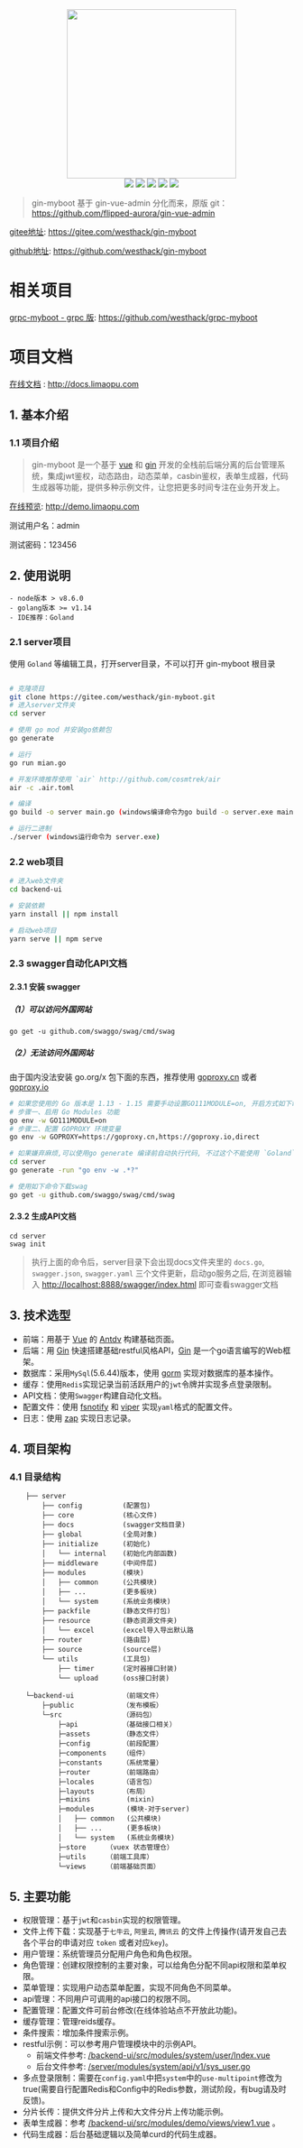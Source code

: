 
<div align=center>
<img src="./backend-ui/public/assets/logo.png" width=300" height="300" />
</div>
<div align=center>
<img src="https://img.shields.io/badge/golang-1.14-blue"/>
<img src="https://img.shields.io/badge/gin-1.6.3-lightBlue"/>
<img src="https://img.shields.io/badge/vue-2.6.10-brightgreen"/>
<img src="https://img.shields.io/badge/antdv-1.7.6-green"/>
<img src="https://img.shields.io/badge/gorm-1.20.7-red"/>
</div>


> gin-myboot 基于 gin-vue-admin 分化而来，原版 git：https://github.com/flipped-aurora/gin-vue-admin

[gitee地址](https://gitee.com/westhack/gin-myboot): https://gitee.com/westhack/gin-myboot

[github地址](https://github.com/westhack/gin-myboot): https://github.com/westhack/gin-myboot


# 相关项目
[grpc-myboot - grpc 版](https://github.com/westhack/grpc-myboot): https://github.com/westhack/grpc-myboot


# 项目文档
[在线文档](http://docs.limaopu.com) : http://docs.limaopu.com

## 1. 基本介绍

### 1.1 项目介绍

> gin-myboot 是一个基于 [vue](https://vuejs.org) 和 [gin](https://gin-gonic.com) 开发的全栈前后端分离的后台管理系统，集成jwt鉴权，动态路由，动态菜单，casbin鉴权，表单生成器，代码生成器等功能，提供多种示例文件，让您把更多时间专注在业务开发上。

[在线预览](http://demo.limaopu.com): http://demo.limaopu.com

测试用户名：admin

测试密码：123456

## 2. 使用说明

```
- node版本 > v8.6.0
- golang版本 >= v1.14
- IDE推荐：Goland
```

### 2.1 server项目

使用 `Goland` 等编辑工具，打开server目录，不可以打开 gin-myboot 根目录

```bash

# 克隆项目
git clone https://gitee.com/westhack/gin-myboot.git
# 进入server文件夹
cd server

# 使用 go mod 并安装go依赖包
go generate

# 运行
go run mian.go

# 开发环境推荐使用 `air` http://github.com/cosmtrek/air 
air -c .air.toml

# 编译 
go build -o server main.go (windows编译命令为go build -o server.exe main.go )

# 运行二进制
./server (windows运行命令为 server.exe)
```

### 2.2 web项目

```bash
# 进入web文件夹
cd backend-ui

# 安装依赖
yarn install || npm install

# 启动web项目
yarn serve || npm serve
```

### 2.3 swagger自动化API文档

#### 2.3.1 安装 swagger

##### （1）可以访问外国网站

````
go get -u github.com/swaggo/swag/cmd/swag
````

##### （2）无法访问外国网站

由于国内没法安装 go.org/x 包下面的东西，推荐使用 [goproxy.cn](https://goproxy.cn) 或者 [goproxy.io](https://goproxy.io/zh/)

```bash
# 如果您使用的 Go 版本是 1.13 - 1.15 需要手动设置GO111MODULE=on, 开启方式如下命令, 如果你的 Go 版本 是 1.16 ~ 最新版 可以忽略以下步骤一
# 步骤一、启用 Go Modules 功能
go env -w GO111MODULE=on 
# 步骤二、配置 GOPROXY 环境变量
go env -w GOPROXY=https://goproxy.cn,https://goproxy.io,direct

# 如果嫌弃麻烦,可以使用go generate 编译前自动执行代码, 不过这个不能使用 `Goland` 或者 `Vscode` 的 命令行终端
cd server
go generate -run "go env -w .*?"

# 使用如下命令下载swag
go get -u github.com/swaggo/swag/cmd/swag
```

#### 2.3.2 生成API文档

```` shell
cd server
swag init
````

> 执行上面的命令后，server目录下会出现docs文件夹里的 `docs.go`, `swagger.json`, `swagger.yaml` 三个文件更新，启动go服务之后, 在浏览器输入 [http://localhost:8888/swagger/index.html](http://localhost:8888/swagger/index.html) 即可查看swagger文档


## 3. 技术选型

- 前端：用基于 [Vue](https://vuejs.org) 的 [Antdv](https://github.com/vueComponent/ant-design-vue) 构建基础页面。
- 后端：用 [Gin](https://gin-gonic.com/) 快速搭建基础restful风格API，[Gin](https://gin-gonic.com/) 是一个go语言编写的Web框架。
- 数据库：采用`MySql`(5.6.44)版本，使用 [gorm](http://gorm.cn) 实现对数据库的基本操作。
- 缓存：使用`Redis`实现记录当前活跃用户的`jwt`令牌并实现多点登录限制。
- API文档：使用`Swagger`构建自动化文档。
- 配置文件：使用 [fsnotify](https://github.com/fsnotify/fsnotify) 和 [viper](https://github.com/spf13/viper) 实现`yaml`格式的配置文件。
- 日志：使用 [zap](https://github.com/uber-go/zap) 实现日志记录。

## 4. 项目架构

### 4.1 目录结构

```
    ├── server
        ├── config          (配置包)
        ├── core            (核心文件)
        ├── docs            (swagger文档目录)
        ├── global          (全局对象)                    
        ├── initialize      (初始化)                        
        │   └── internal    (初始化内部函数)                            
        ├── middleware      (中间件层)                        
        ├── modules         (模块)                    
        │   ├── common      (公共模块)   
        │   ├── ...         (更多板块)                           
        │   └── system      (系统业务模块)                            
        ├── packfile        (静态文件打包)                        
        ├── resource        (静态资源文件夹)                        
        │   └── excel       (excel导入导出默认路                         
        ├── router          (路由层)                    
        ├── source          (source层)                    
        └── utils           (工具包)                    
            ├── timer       (定时器接口封装)                        
            └── upload      (oss接口封装)                        
    
    └─backend-ui            （前端文件）
        ├─public            （发布模板）
        └─src               （源码包）
            ├─api	        （基础接口相关）
            ├─assets	    （静态文件）
            ├─config        （前段配置）
            ├─components    （组件）
            ├─constants     （系统常量）
            ├─router	    （前端路由）
            ├─locales       （语言包）
            ├─layouts       （布局）
            ├─mixins         (mixin)
            ├─modules        (模块-对于server)
            │   ├── common   (公共模块)    
            │   ├── ...      (更多板块)                         
            │   └── system   (系统业务模块) 
            ├─store     （vuex 状态管理仓）
            ├─utils     （前端工具库）
            └─views     （前端基础页面）

```

## 5. 主要功能

- 权限管理：基于`jwt`和`casbin`实现的权限管理。
- 文件上传下载：实现基于`七牛云`, `阿里云`, `腾讯云` 的文件上传操作(请开发自己去各个平台的申请对应 `token` 或者对应`key`)。
- 用户管理：系统管理员分配用户角色和角色权限。
- 角色管理：创建权限控制的主要对象，可以给角色分配不同api权限和菜单权限。
- 菜单管理：实现用户动态菜单配置，实现不同角色不同菜单。
- api管理：不同用户可调用的api接口的权限不同。
- 配置管理：配置文件可前台修改(在线体验站点不开放此功能)。
- 缓存管理：管理reids缓存。
- 条件搜索：增加条件搜索示例。
- restful示例：可以参考用户管理模块中的示例API。
	- 前端文件参考: [/backend-ui/src/modules/system/user/Index.vue](https://github.com/westhack/gin-myboot/blob/master/backend-ui/src/modules/system/user/Index.vue)
    - 后台文件参考: [/server/modules/system/api/v1/sys_user.go](https://github.com/westhack/gin-myboot/blob/master/server/modules/system/api/v1/sys_user.go)
- 多点登录限制：需要在`config.yaml`中把`system`中的`use-multipoint`修改为true(需要自行配置Redis和Config中的Redis参数，测试阶段，有bug请及时反馈)。
- 分片长传：提供文件分片上传和大文件分片上传功能示例。
- 表单生成器：参考 [/backend-ui/src/modules/demo/views/view1.vue](https://github.com/westhack/gin-myboot/blob/master/backend-ui/src/modules/demo/views/view1.vue) 。
- 代码生成器：后台基础逻辑以及简单curd的代码生成器。
